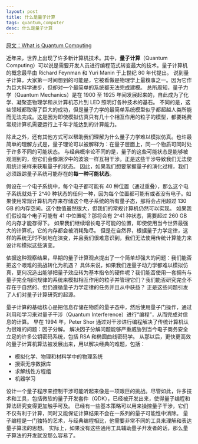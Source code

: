 ```yaml
---
layout: post
title: 什么是量子计算
tags: quantum,computer
desc: 什么是量子计算
---
```


[原文：What is Quantum Computing](https://docs.microsoft.com/zh-cn/quantum/quantum-concepts-1-intro?view=qsharp-preview)

近年来，世界上出现了许多新计算机技术。其中，**量子计算**（Quantum Computing）可以说是需要开发人员进行编程范式转变最大的技术。量子计算机的概念最早由 Richard Feynman 和 Yuri Manin 于上世纪 80 年代提出。
说到量子计算，大家第一时间想到的可能是，它被看做是物理学上最糗事之一。因为它作为巨大科学进步，但却对一个最简单的系统都无法完成建模。
总所周知，量子力学（Quantum Mechanics）是在 1900 至 1925 年间发展起来的，自此成为了化学、凝聚态物理学和从计算机芯片到 LED 照明灯各种技术的基石。
不同的是，这些领域都取得了巨大的成功，但是量子力学的最简单系统模型似乎都超越人类所能而无法完成。这是因为即使模拟仿真只有几十个相互作用的粒子的模型，都要耗费常规计算机需要运行上千年才能达到的计算能力。

除此之外，还有其他方式可以帮助我们理解为什么量子力学难以模拟仿真。也许最简单的理解方式是，量子理论可以被解释为：在量子层面上，同一个物质可同时处于许多不同的可能状态。
与经典概率论不同的是，量子的这些可能状态是能够被观测到的，但它们会像潮汐中的波浪一样互相干涉。正是这些干涉导致我们无法使用统计采样来获取量子的状态。
因此，如果我们想要掌握量子的演化过程，我们必须跟踪量子系统可能存在的**每一种可能状态**。

假设在一个电子系统中，每个电子都可能有 40 种位置（通过重叠），那么这个电子系统就处于 2^40 种状态的任何一种，因为每个位置都可能有或者没有电子。如果使用常规计算机内存来存储这个电子系统的所有量子态，那将会占用超过 130 GB 的内存空间。这个数值虽然很大，但我们的常规计算机仍然可以实现。
如果我们假设每个电子可能有 41 中位置呢？那将会有 2^41 种状态，需要超过 260 GB 的内存才能存得下。
如果我们继续增长电子可能的位置，即使使用当今世界最强大的计算机，它的内存都会被消耗殆尽。
但是在自然界，根据量子力学定律，这样的系统无时不刻地在演变，并且我们很难意识到，我们无法使用传统计算能力来设计和模拟这些演变。

依据这种观察结果，早期的量子计算观点提出了一个简单却强大的问题：我们能否把这个艰难的挑战转化为机遇？
具体来说，如果我们连量子动力学都难以模拟仿真，更何况造出能够把量子效应转为基本指令的硬件呢？我们能否使用一套拥有与量子完全相同规律的系统来模拟相互作用的粒子并管理它们？我们能否研究完全不存在于自然的、但仍遵循量子力学定律的任务并且从中获益？
正是这些问题引发了人们对量子计算研究的起源。

量子计算的基础核心是把信息存储在物质的量子态中，然后使用量子门操作，通过利用和学习来对量子干涉（Quantum Interference）进行“编程”，从而完成对信息的计算。
早在 1994 年，Peter Shor 通过对干涉进行编程解决了传统计算机认为很难的问题：因子分解。
解决因子分解问题能够严重威胁到当今电子商务安全立足的许多公钥密码系统，包括 RSA 和椭圆曲线密码学。
从那以后，更快更高效的量子计算机算法被发展出来，用以解决经典的难题，包括：

* 模拟化学、物理和材料学中的物理系统
* 搜索无序数据库
* 求解线性方程组
* 机器学习

设计一个量子程序来控制干涉可能听起来像是一项艰巨的挑战。尽管如此，许多技术和工具，包括微软的量子开发套件（QDK），已经被开发出来，使得量子编程和算法研究变得更加触手可及。
已经有一些基本策略可以用来操控量子干涉，它们不仅有利于计算，同时又能保证计算结果不会在一系列的量子可能性中消除。
量子编程是一门独特的艺术，与经典编程相比，他需要非常不同的工具来理解和表达量子算法的思想。
实际上，如果没有这些通用工具辅助量子开发者的话，那么量子算法的开发就没那么容易了。